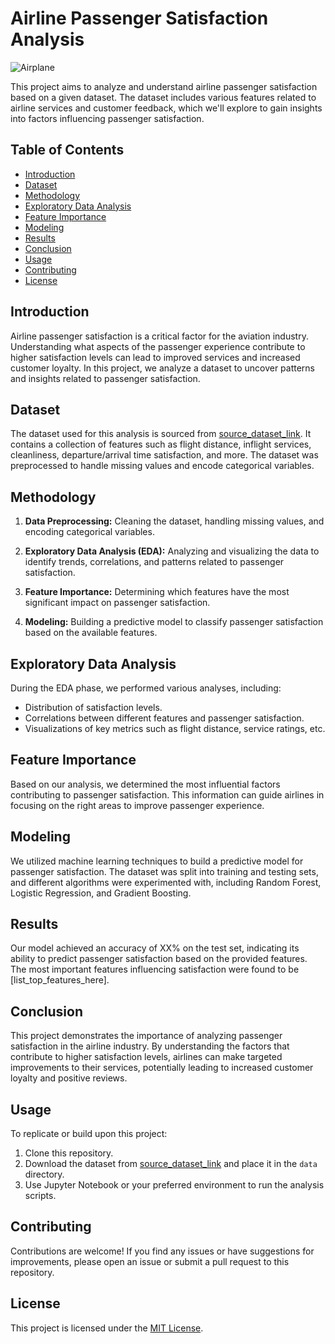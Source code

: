 # Airline Passenger Satisfaction Analysis

![Airplane](airplane_image.jpg)

This project aims to analyze and understand airline passenger satisfaction based on a given dataset. The dataset includes various features related to airline services and customer feedback, which we'll explore to gain insights into factors influencing passenger satisfaction.

## Table of Contents

- [Introduction](#introduction)
- [Dataset](#dataset)
- [Methodology](#methodology)
- [Exploratory Data Analysis](#exploratory-data-analysis)
- [Feature Importance](#feature-importance)
- [Modeling](#modeling)
- [Results](#results)
- [Conclusion](#conclusion)
- [Usage](#usage)
- [Contributing](#contributing)
- [License](#license)

## Introduction

Airline passenger satisfaction is a critical factor for the aviation industry. Understanding what aspects of the passenger experience contribute to higher satisfaction levels can lead to improved services and increased customer loyalty. In this project, we analyze a dataset to uncover patterns and insights related to passenger satisfaction.

## Dataset

The dataset used for this analysis is sourced from [source_dataset_link](https://www.kaggle.com/datasets/teejmahal20/airline-passenger-satisfaction). It contains a collection of features such as flight distance, inflight services, cleanliness, departure/arrival time satisfaction, and more. The dataset was preprocessed to handle missing values and encode categorical variables.

## Methodology

1. **Data Preprocessing:** Cleaning the dataset, handling missing values, and encoding categorical variables.

2. **Exploratory Data Analysis (EDA):** Analyzing and visualizing the data to identify trends, correlations, and patterns related to passenger satisfaction.

3. **Feature Importance:** Determining which features have the most significant impact on passenger satisfaction.

4. **Modeling:** Building a predictive model to classify passenger satisfaction based on the available features.

## Exploratory Data Analysis

During the EDA phase, we performed various analyses, including:

- Distribution of satisfaction levels.
- Correlations between different features and passenger satisfaction.
- Visualizations of key metrics such as flight distance, service ratings, etc.

## Feature Importance

Based on our analysis, we determined the most influential factors contributing to passenger satisfaction. This information can guide airlines in focusing on the right areas to improve passenger experience.

## Modeling

We utilized machine learning techniques to build a predictive model for passenger satisfaction. The dataset was split into training and testing sets, and different algorithms were experimented with, including Random Forest, Logistic Regression, and Gradient Boosting.

## Results

Our model achieved an accuracy of XX% on the test set, indicating its ability to predict passenger satisfaction based on the provided features. The most important features influencing satisfaction were found to be [list_top_features_here].

## Conclusion

This project demonstrates the importance of analyzing passenger satisfaction in the airline industry. By understanding the factors that contribute to higher satisfaction levels, airlines can make targeted improvements to their services, potentially leading to increased customer loyalty and positive reviews.

## Usage

To replicate or build upon this project:

1. Clone this repository.
2. Download the dataset from [source_dataset_link](insert_link_here) and place it in the `data` directory.
3. Use Jupyter Notebook or your preferred environment to run the analysis scripts.

## Contributing

Contributions are welcome! If you find any issues or have suggestions for improvements, please open an issue or submit a pull request to this repository.

## License

This project is licensed under the [MIT License](LICENSE).
